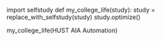 import selfstudy
def my_college_life(study):
    study = replace_with_selfstudy(study)
    study.optimize()

my_college_life(HUST AIA Automation)
